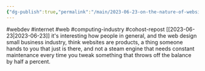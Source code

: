```yaml
---
{"dg-publish":true,"permalink":"/main/2023-06-23-on-the-nature-of-websites/","noteIcon":"","created":"2023-08-09T14:58:44.677-04:00","updated":"2023-10-06T22:48:43.062-04:00"}
---
```


#webdev #internet #web #computing-industry #cohost-repost
[[2023-06-23\|2023-06-23]]
it's interesting how people in general, and the web design small business industry, think websites are products, a thing someone hands to you that just is there, and not a steam engine that needs constant maintenance every time you tweak something that throws off the balance by half a percent.
